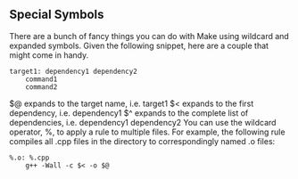 ## Special Symbols
There are a bunch of fancy things you can do with Make using wildcard and expanded symbols. Given the following snippet, here are a couple that might come in handy.
```
target1: dependency1 dependency2
	command1
	command2
```
$@ expands to the target name, i.e. target1
$< expands to the first dependency, i.e. dependency1
$^ expands to the complete list of dependencies, i.e. dependency1 dependency2
You can use the wildcard operator, %, to apply a rule to multiple files. For example, the following rule compiles all .cpp files in the directory to correspondingly named .o files:
```
%.o: %.cpp
	g++ -Wall -c $< -o $@ 
```
